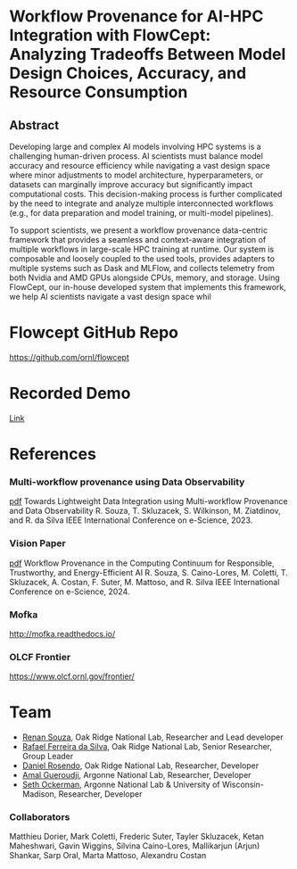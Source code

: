 # Workflow Provenance for AI-HPC Integration with FlowCept: Analyzing Tradeoffs Between Model Design Choices, Accuracy, and Resource Consumption

## Abstract

Developing large and complex AI models involving HPC systems is a challenging human-driven process. AI scientists must balance model accuracy and resource efficiency while navigating a vast design space where minor adjustments to model architecture, hyperparameters, or datasets can marginally improve accuracy but significantly impact computational costs. This decision-making process is further complicated by the need to integrate and analyze multiple interconnected workflows (e.g., for data preparation and model training, or multi-model pipelines).

To support scientists, we present a workflow provenance data-centric framework that provides a seamless and context-aware integration of multiple workflows in large-scale HPC training at runtime. Our system is composable and loosely coupled to the used tools, provides adapters to multiple systems such as Dask and MLFlow, and collects telemetry from both Nvidia and AMD GPUs alongside CPUs, memory, and storage. Using FlowCept, our in-house developed system that implements this framework, we help AI scientists navigate a vast design space whil



# Flowcept GitHub Repo

https://github.com/ornl/flowcept

# Recorded Demo

[Link](https://drive.google.com/file/d/1OX6wYAc83ca3EEscLdpBoR4CZPRkf-Kg/view?usp=sharing)

# References

### Multi-workflow provenance using Data Observability
[pdf](https://arxiv.org/pdf/2308.09004.pdf) Towards Lightweight Data Integration using Multi-workflow Provenance and Data Observability
R. Souza, T. Skluzacek, S. Wilkinson, M. Ziatdinov, and R. da Silva
IEEE International Conference on e-Science, 2023. 

### Vision Paper
[pdf](https://www.osti.gov/servlets/purl/2478344) Workflow Provenance in the Computing Continuum for Responsible, Trustworthy, and Energy-Efficient AI
R. Souza, S. Caino-Lores, M. Coletti, T. Skluzacek, A. Costan, F. Suter, M. Mattoso, and R. Silva
IEEE International Conference on e-Science, 2024. 

### Mofka

http://mofka.readthedocs.io/

### OLCF Frontier

https://www.olcf.ornl.gov/frontier/

# Team

- [Renan Souza](https://renansouza.org), Oak Ridge National Lab, Researcher and Lead developer
- [Rafael Ferreira da Silva](https://rafaelsilva.com/), Oak Ridge National Lab, Senior Researcher, Group Leader
- [Daniel Rosendo](https://www.ornl.gov/staff-profile/daniel-rosendo), Oak Ridge National Lab, Researcher, Developer
- [Amal Gueroudji](https://www.anl.gov/profile/amal-gueroudji), Argonne National Lab, Researcher, Developer
- [Seth Ockerman](https://ockermansethgvsu.github.io/), Argonne National Lab & University of Wisconsin-Madison, Researcher, Developer

### Collaborators

Matthieu Dorier, Mark Coletti, Frederic Suter, Tayler Skluzacek, Ketan Maheshwari, Gavin Wiggins, Silvina Caino-Lores, Mallikarjun (Arjun) Shankar, Sarp Oral, Marta Mattoso, Alexandru Costan





